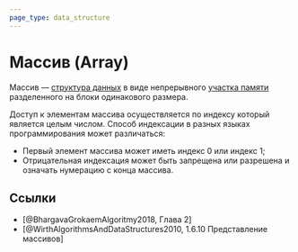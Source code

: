 ```yaml
---
page_type: data_structure
---
```


# Массив (Array)

Массив — [структура данных]([[20221025215309]]) в виде непрерывного [участка памяти]([[20221029234220]]) разделенного на блоки одинакового размера.

Доступ к элементам массива осуществляется по индексу который является целым числом. Способ индексации в разных языках программирования может различаться:

* Первый элемент массива может иметь индекс 0 или индекс 1;
* Отрицательная индексация может быть запрещена или разрешена и означать нумерацию с конца массива.

## Ссылки

* [@BhargavaGrokaemAlgoritmy2018, Глава 2]
* [@WirthAlgorithmsAndDataStructures2010, 1.6.10 Представление массивов]
